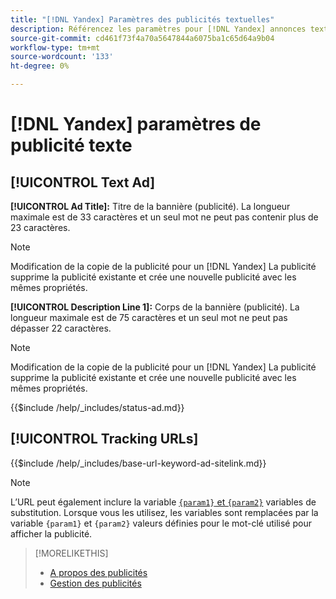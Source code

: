 ```yaml
---
title: "[!DNL Yandex] Paramètres des publicités textuelles"
description: Référencez les paramètres pour [!DNL Yandex] annonces textuelles.
source-git-commit: cd461f73f4a70a5647844a6075ba1c65d64a9b04
workflow-type: tm+mt
source-wordcount: '133'
ht-degree: 0%

---
```


# [!DNL Yandex] paramètres de publicité texte

## [!UICONTROL Text Ad]

**[!UICONTROL Ad Title]:** Titre de la bannière (publicité). La longueur maximale est de 33 caractères et un seul mot ne peut pas contenir plus de 23 caractères.

>[!NOTE]
>
>Modification de la copie de la publicité pour un [!DNL Yandex] La publicité supprime la publicité existante et crée une nouvelle publicité avec les mêmes propriétés.

**[!UICONTROL Description Line 1]:** Corps de la bannière (publicité). La longueur maximale est de 75 caractères et un seul mot ne peut pas dépasser 22 caractères.

>[!NOTE]
>
>Modification de la copie de la publicité pour un [!DNL Yandex] La publicité supprime la publicité existante et crée une nouvelle publicité avec les mêmes propriétés.

<!-- **[!UICONTROL Status]:** -->

{{$include /help/_includes/status-ad.md}}

## [!UICONTROL Tracking URLs]

<!-- **[!UICONTROL Base URl]:** -->

{{$include /help/_includes/base-url-keyword-ad-sitelink.md}}

>[!NOTE]
>
>L’URL peut également inclure la variable [`{param1}` et `{param2}`](https://yandex.com/support/direct/statistics/url-tags.html) variables de substitution. Lorsque vous les utilisez, les variables sont remplacées par la variable `{param1}` et `{param2}` valeurs définies pour le mot-clé utilisé pour afficher la publicité.

>[!MORELIKETHIS]
>
>* [A propos des publicités](ad-about.md)
>* [Gestion des publicités](ad-manage.md)

